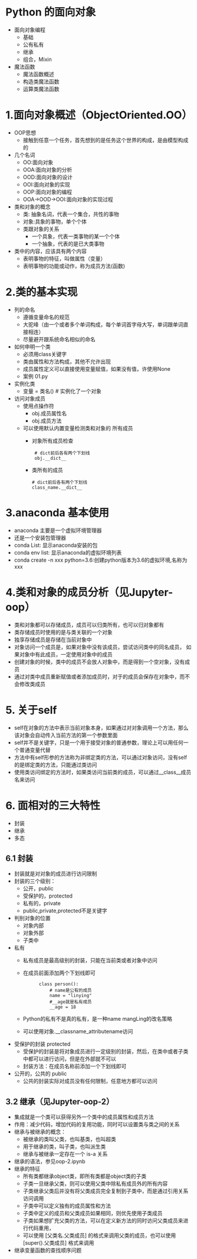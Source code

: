 # Python 的面向对象
- 面向对象编程
    - 基础
    - 公有私有
    - 继承
    - 组合，Mixin
- 魔法函数
    - 魔法函数概述
    - 构造类魔法函数
    - 运算类魔法函数
# 1.面向对象概述（ObjectOriented.OO）
- OOP思想
    - 接触到任意一个任务，首先想到的是任务这个世界的构成，是由模型构成的
- 几个名词
    - OO:面向对象
    - OOA:面向对象的分析
    - OOD:面向对象的设计
    - OOI:面向对象的实现
    - OOP:面向对象的编程
    - OOA->OOD->OOI:面向对象的实现过程
- 类和对象的概念
    - 类: 抽象名词，代表一个集合，共性的事物
    - 对象:具象的事物，单个个体
    - 类跟对象的关系
        - 一个具象，代表一类事物的某一个个体
        - 一个抽象，代表的是已大类事物
- 类中的内容，应该具有两个内容
    - 表明事物的特征，叫做属性（变量）
    - 表明事物的功能或动作，称为成员方法(函数)
# 2.类的基本实现
- 列的命名
    - 遵循变量命名的规范
    - 大驼峰（由一个或者多个单词构成，每个单词首字母大写，单词跟单词直接相连）
    - 尽量避开跟系统命名相似的命名
- 如何申明一个类
    - 必须用class关键字
    - 类由属性和方法构成，其他不允许出现
    - 成员属性定义可以直接使用变量赋值，如果没有值，许使用None
    - 案例 01.py
- 实例化类
    - 变量 = 类名() # 实例化了一个对象
- 访问对象成员
    - 使用点操作符
        - obj.成员属性名
        - obj.成员方法
    - 可以使用默认内置变量检测类和对象的 所有成员
       - 对象所有成员检查
           
              # dict前后各有两个下划线
              obj.__dict__
       - 类所有的成员
       
             # dict前后各有两个下划线
             class_name.__dict__
             
         
# 3.anaconda 基本使用
- anaconda 主要是一个虚拟环境管理器
- 还是一个安装包管理器
- conda List: 显示anaconda安装的包
- conda env list: 显示anaconda的虚拟环境列表
- conda create -n xxx python=3.6:创建python版本为3.6的虚拟环境,名称为xxx

# 4.类和对象的成员分析（见Jupyter-oop）
- 类和对象都可以存储成员，成员可以归类所有，也可以归对象都有
- 类存储成员时使用的是与类关联的一个对象
- 独享存储成员是存储在当前对象中
- 对象访问一个成员是，如果对象中没有该成员，尝试访问类中的同名成员，
    如果对象中有此成员，一定使用对象中的成员
- 创建对象的时候，类中的成员不会放人对象中，而是得到一个空对象，没有成员
- 通过对类中成员重新赋值或者添加成员时，对于的成员会保存在对象中，而不会修改类成员

# 5. 关于self
- self在对象的方法中表示当前对象本身，如果通过对对象调用一个方法，那么该对象会自动传入当前方法的第一个参数里面
- self并不是关键字，只是一个用于接受对象的普通参数，理论上可以用任何一个普通变量代替
- 方法中有self形参的方法称为非绑定类的方法，可以通过对象访问，没有self的是绑定类的方法，只能通过类访问
- 使用类访问绑定的方法时，如果类访问当前类的成员，可以通过__class__成员名来访问

# 6. 面相对的三大特性
- 封装
- 继承
- 多态

## 6.1 封装
- 封装就是对对象的成员进行访问限制
- 封装的三个级别：
    - 公开，public
    - 受保护的，protected
    - 私有的，private
    - public,private,protected不是关键字
- 判别对象的位置
    - 对象内部
    - 对象外部
    - 子类中
- 私有
    - 私有成员是最高级别的封装，只能在当前类或者对象中访问
    - 在成员前面添加两个下划线即可
    
                class person():
                    # name是公有的成员
                    name = "linying"
                    #__age就是私有成员
                    __age = 18
    - Python的私有不是真的私有，是一种name mangLing的改名策略
    - 可以使用对象.__classname_attributename访问
- 受保护的封装 protected
    - 受保护的封装是将对象成员进行一定级别的封装，然后，在类中或者子类中都可以进行访问，但是在外部就不可以
    - 封装方法：在成员名称前添加一个下划线即可
- 公开的，公共的 public
    - 公共的封装实际对成员没有任何限制，任意地方都可以访问
    
## 3.2 继承（见Jupyter-oop-2）
- 集成就是一个类可以获得另外一个类中的成员属性和成员方法
- 作用：减少代码，增加代码的复用功能，同时可以设置类与类之间的关系
- 继承与被继承的概念：
    - 被继承的类叫父类，也叫基类，也叫超类
    - 用于继承的类，叫子类，也叫派生类
    - 继承与被继承一定存在一个 is-a 关系
- 继承的语法，参见oop-2.ipynb
- 继承的特征
    - 所有类都继承object类，即所有类都是object类的子类
    - 子类一旦继承父类，则可以使用父类中除私有成员外的所有内容
    - 子类继承父类后并没有将父类成员完全复制到子类中，而是通过引用关系访问调用
    - 子类中可以定义独有的成员属性和方法
    - 子类中定义的成员和父类成员如果相同，则优先使用子类成员
    - 子类如果想扩充父类的方法，可以在定义新方法的同时访问父类成员来进行代码重用，
    - 可以使用 [父类名.父类成员] 的格式来调用父类的成员，也可以使用 [super().父类成员] 格式来调用
- 继承变量函数的查找顺序问题    
    
    
  


